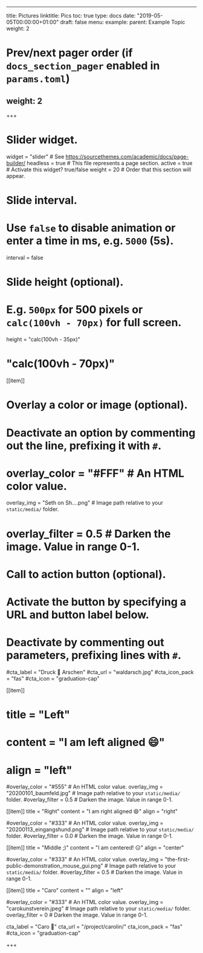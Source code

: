 
---
title: Pictures
linktitle: Pics
toc: true
type: docs
date: "2019-05-05T00:00:00+01:00"
draft: false
menu:
  example:
    parent: Example Topic
    weight: 2

# Prev/next pager order (if `docs_section_pager` enabled in `params.toml`)
weight: 2
---


+++
# Slider widget.
widget = "slider"  # See https://sourcethemes.com/academic/docs/page-builder/
headless = true  # This file represents a page section.
active = true  # Activate this widget? true/false
weight = 20  # Order that this section will appear.

# Slide interval.
# Use `false` to disable animation or enter a time in ms, e.g. `5000` (5s).
interval = false

# Slide height (optional).
# E.g. `500px` for 500 pixels or `calc(100vh - 70px)` for full screen.
height = "calc(100vh - 35px)"
# "calc(100vh - 70px)"

[[item]]
  # Overlay a color or image (optional).
  #   Deactivate an option by commenting out the line, prefixing it with `#`.
  # overlay_color = "#FFF"  # An HTML color value.
  overlay_img = "Seth on Sh….png"  # Image path relative to your `static/media/` folder.
  # overlay_filter = 0.5  # Darken the image. Value in range 0-1.

  # Call to action button (optional).
  #   Activate the button by specifying a URL and button label below.
  #   Deactivate by commenting out parameters, prefixing lines with `#`.
  #cta_label = "Druck  :radio_button:  Arschen"
  #cta_url = "waldarsch.jpg"
  #cta_icon_pack = "fas"
  #cta_icon = "graduation-cap"

[[item]]
#  title = "Left"
#  content = "I am left aligned :smile:"
#  align = "left"

  #overlay_color = "#555"  # An HTML color value.
  overlay_img = "20200101_baumfeld.jpg"  # Image path relative to your `static/media/` folder.
  #overlay_filter = 0.5  # Darken the image. Value in range 0-1.

[[item]]
  title = "Right"
  content = "I am right aligned :smile:"
  align = "right"

  #overlay_color = "#333"  # An HTML color value.
  overlay_img = "20200113_eingangshund.png"  # Image path relative to your `static/media/` folder.
  #overlay_filter = 0.0  # Darken the image. Value in range 0-1.

  [[item]]
  title = "Middle ;)"
  content = "I am centered! :expressionless:"
  align = "center"

  #overlay_color = "#333"  # An HTML color value.
  overlay_img = "the-first-public-demonstration_mouse_gui.png"  # Image path relative to your `static/media/` folder.
  #overlay_filter = 0.5  # Darken the image. Value in range 0-1.

  [[item]]
  title = "Caro"
  content = ""
  align = "left"

  #overlay_color = "#333"  # An HTML color value.
  overlay_img = "carokunstverein.jpeg"  # Image path relative to your `static/media/` folder.
  overlay_filter = 0  # Darken the image. Value in range 0-1.

  cta_label = "Caro  :radio_button:"
  cta_url = "/project/carolin/"
  cta_icon_pack = "fas"
  #cta_icon = "graduation-cap"





+++
